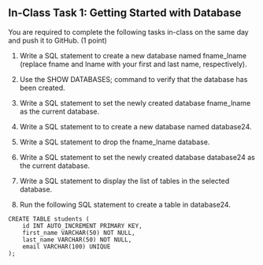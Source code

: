## In-Class Task 1: Getting Started with Database

You are required to complete the following tasks in-class on the same day and push it to GitHub. (1 point)

1. Write a SQL statement to create a new database named fname_lname (replace fname and lname with your first and last name, respectively).

2. Use the SHOW DATABASES; command to verify that the database has been created.

3. Write a SQL statement to set the newly created database fname_lname as the current database.

4. Write a SQL statement to to create a new database named database24. 

5. Write a SQL statement to drop the fname_lname database.

6. Write a SQL statement to set the newly created database database24 as the current database.

6. Write a SQL statement to display the list of tables in the selected database. 

7. Run the following SQL statement to create a table in database24. 

```
CREATE TABLE students (
    id INT AUTO_INCREMENT PRIMARY KEY,
    first_name VARCHAR(50) NOT NULL,
    last_name VARCHAR(50) NOT NULL,
    email VARCHAR(100) UNIQUE
);
```
